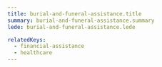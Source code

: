 ```yaml
---
title: burial-and-funeral-assistance.title
summary: burial-and-funeral-assistance.summary
lede: burial-and-funeral-assistance.lede

relatedKeys:
  - financial-assistance
  - healthcare
---
```

